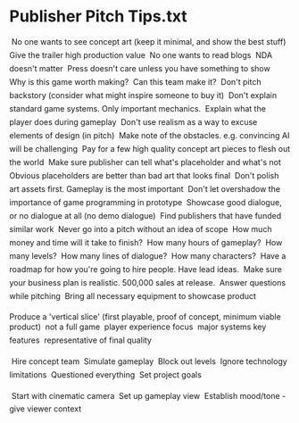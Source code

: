 
# Publisher Pitch Tips.txt
	No one wants to see concept art (keep it minimal, and show the best stuff)
	Give the trailer high production value
	No one wants to read blogs
	NDA doesn't matter
	Press doesn't care unless you have something to show
	Why is this game worth making?
	Can this team make it?
	Don't pitch backstory (consider what might inspire someone to buy it)
	Don't explain standard game systems. Only important mechanics.
	Explain what the player does during gameplay
	Don't use realism as a way to excuse elements of design (in pitch)
	Make note of the obstacles. e.g. convincing AI will be challenging
	Pay for a few high quality concept art pieces to flesh out the world
	Make sure publisher can tell what's placeholder and what's not
	Obvious placeholders are better than bad art that looks final
	Don't polish art assets first. Gameplay is the most important
	Don't let overshadow the importance of game programming in prototype
	Showcase good dialogue, or no dialogue at all (no demo dialogue)
	Find publishers that have funded similar work
	Never go into a pitch without an idea of scope
	How much money and time will it take to finish?
	How many hours of gameplay?
	How many levels?
	How many lines of dialogue?
	How many characters?
	Have a roadmap for how you're going to hire people. Have lead ideas.
	Make sure your business plan is realistic. 500,000 sales at release.
	Answer questions while pitching
	Bring all necessary equipment to showcase product 

Produce a 'vertical slice' (first playable, proof of concept, minimum viable product)
	not a full game
	player experience focus
	major systems
	key features
	representative of final quality

	Hire concept team
	Simulate gameplay
	Block out levels
	Ignore technology limitations
	Questioned everything
	Set project goals

	Start with cinematic camera
	Set up gameplay view
	Establish mood/tone - give viewer context
